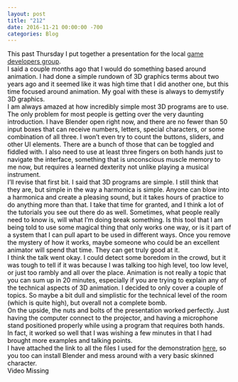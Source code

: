 ```yaml
---
layout: post
title: "212"
date: 2016-11-21 00:00:00 -700
categories: Blog
---
```


<div class="blog-content">
				<div class="paragraph"><span><span style="color:rgb(0, 0, 0)">This past Thursday I put together a presentation for the local <a href="http://www.calgarygamedevelopers.com/" target="_blank">game developers group</a>. </span></span><br><span><span style="color:rgb(0, 0, 0)">I said a couple months ago that I would do something based around animation. I had done a simple rundown of 3D graphics terms about two years ago and it seemed like it was high time that I did another one, but this time focused around animation. My goal with these is always to demystify 3D graphics. </span></span><br><span></span><span><span style="color:rgb(0, 0, 0)">I am always amazed at how incredibly simple most 3D programs are to use. The only problem for most people is getting over the very daunting introduction. I have Blender open right now, and there are no fewer than 50 input boxes that can receive numbers, letters, special characters, or some combination of all three. I won&rsquo;t even try to count the buttons, sliders, and other UI elements. There are a bunch of those that can be toggled and fiddled with. I also need to use at least three fingers on both hands just to navigate the interface, something that is unconscious muscle memory to me now, but requires a learned dexterity not unlike playing a musical instrument.</span></span><br><span></span><span><span style="color:rgb(0, 0, 0)">I&rsquo;ll revise that first bit. I said that 3D programs are simple. I still think that they are, but simple in the way a harmonica is simple. Anyone can blow into a harmonica and create a pleasing sound, but it takes hours of practice to do anything more than that. I take that time for granted, and I think a lot of the tutorials you see out there do as well. Sometimes, what people really need to know is, will what I&rsquo;m doing break something. Is this tool that I am being told to use some magical thing that only works one way, or is it part of a system that I can pull apart to be used in different ways. Once you remove the mystery of how it works, maybe someone who could be an excellent animator will spend that time. They can get truly good at it.</span></span><br><span></span><span><span style="color:rgb(0, 0, 0)">I think the talk went okay. I could detect some boredom in the crowd, but it was tough to tell if it was because I was talking too high level, too low level, or just too rambly and all over the place. Animation is not really a topic that you can sum up in 20 minutes, especially if you are trying to explain any of the technical aspects of 3D animation. I decided to only cover a couple of topics. So maybe a bit dull and simplistic for the technical level of the room (which is quite high), but overall not a complete bomb. </span></span><br><span></span><span><span style="color:rgb(0, 0, 0)">On the upside, the nuts and bolts of the presentation worked perfectly. Just having the computer connect to the projector, and having a microphone stand positioned properly while using a program that requires both hands. In fact, it worked so well that I was wishing a few minutes in that I had brought more examples and talking points. </span></span><br><span></span><span><span style="color:rgb(0, 0, 0)">I have attached the link to all the files I used for the demonstration <a href="https://www.dropbox.com/sh/avj42v6b26bhox9/AADZhmj_H5nFAL5gUM1x2pI7a?dl=0" target="_blank">here</a>, so you too can install Blender and mess around with a very basic skinned character.<br>Video Missing
		</div>
        